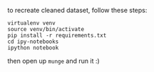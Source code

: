 to recreate cleaned dataset, follow these steps:

    virtualenv venv
    source venv/bin/activate
    pip install -r requirements.txt
    cd ipy-notebooks
    ipython notebook

then open up `munge` and run it :)